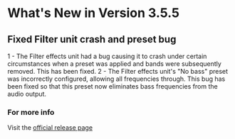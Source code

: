 #  What's New in Version 3.5.5

## Fixed Filter unit crash and preset bug

1 - The Filter effects unit had a bug causing it to crash under certain circumstances when a preset was applied and bands were subsequently removed. This has been fixed.
2 - The Filter effects unit's "No bass" preset was incorrectly configured, allowing all frequencies through. This bug has been fixed so that this preset now eliminates bass frequencies from the audio output.  

### **For more info**
Visit the [official release page](https://github.com/maculateConception/aural-player/releases/tag/3.5.5)
